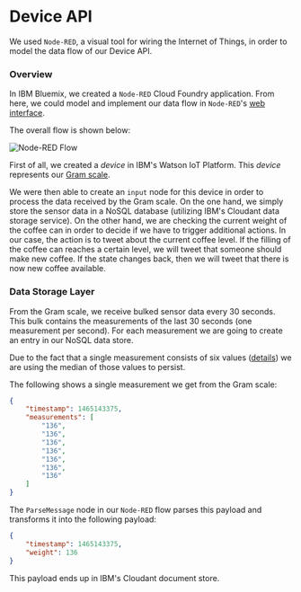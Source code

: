 
# Device API

We used `Node-RED`, a visual tool for wiring the Internet of Things, in order to model the data flow of our Device API.

### Overview

In IBM Bluemix, we created a `Node-RED` Cloud Foundry application.
From here, we could model and implement our data flow in `Node-RED`'s [web interface](https://device-api.eu-gb.mybluemix.net/red).

The overall flow is shown below:

![Node-RED Flow](http://rawgit.com/miwurster/msc-iot-kaffeekanne/master/device-api-flow.png)

First of all, we created a _device_ in IBM's Watson IoT Platform. This _device_ represents our [Gram scale](https://github.com/miwurster/msc-iot-kaffeekanne/wiki/GRAM-RZ30K-Device).

We were then able to create an `input` node for this device in order to process the data received by the Gram scale.
On the one hand, we simply store the sensor data in a NoSQL database (utilizing IBM's Cloudant data storage service).
On the other hand, we are checking the current weight of the coffee can in order to decide if we have to trigger additional actions.
In our case, the action is to tweet about the current coffee level.
If the filling of the coffee can reaches a certain level, we will tweet that someone should make new coffee.
If the state changes back, then we will tweet that there is now new coffee available.

### Data Storage Layer

From the Gram scale, we receive bulked sensor data every 30 seconds. This bulk contains the measurements of the last 30 seconds (one measurement per second). For each measurement we are going to create an entry in our NoSQL data store.

Due to the fact that a single measurement consists of six values ([details](https://github.com/miwurster/msc-iot-kaffeekanne/tree/master/sensor#python-sensor)) we are using the median of those values to persist.

The following shows a single measurement we get from the Gram scale:

```json
{
    "timestamp": 1465143375,
    "measurements": [
        "136",
        "136",
        "136",
        "136",
        "136",
        "136",
        "136"
    ]
}
```

The `ParseMessage` node in our `Node-RED` flow parses this payload and transforms it into the following payload:

```json
{
    "timestamp": 1465143375,
    "weight": 136
}
```

This payload ends up in IBM's Cloudant document store.
